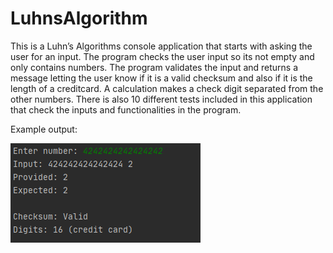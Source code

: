 # LuhnsAlgorithm
This is a Luhn’s Algorithms console application that starts with asking the user for an input. The program checks the user input so its not empty and only contains numbers. The program validates the input and returns a message letting the user know if it is a valid checksum and also if it is the length of a creditcard. A calculation makes a check digit separated from the other numbers.
There is also 10 different tests included in this application that check the inputs and functionalities in the program.

Example output: 

![image](https://github.com/ludwigcarlsson/LuhnsAlgorithm/blob/master/LuhnsAlgorithm.PNG)
